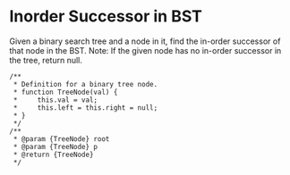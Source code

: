 # Inorder Successor in BST

Given a binary search tree and a node in it, find the in-order successor of that node in the BST.
Note: If the given node has no in-order successor in the tree, return null.

```
/**
 * Definition for a binary tree node.
 * function TreeNode(val) {
 *     this.val = val;
 *     this.left = this.right = null;
 * }
 */
/**
 * @param {TreeNode} root
 * @param {TreeNode} p
 * @return {TreeNode}
 */
```
